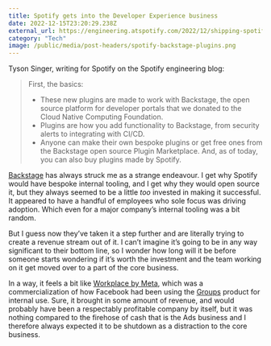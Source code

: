 ```yaml
---
title: Spotify gets into the Developer Experience business
date: 2022-12-15T23:20:29.238Z
external_url: https://engineering.atspotify.com/2022/12/shipping-spotifys-culture-5-plugins-and-4-principles-for-supercharging-developer-experience-at-scale/
category: "Tech"
image: /public/media/post-headers/spotify-backstage-plugins.png
---
```


Tyson Singer, writing for Spotify on the Spotify engineering blog:

> First, the basics: 
>
> - These new plugins are made to work with Backstage, the open source platform for developer portals that we donated to the Cloud Native Computing Foundation. 
> - Plugins are how you add functionality to Backstage, from security alerts to integrating with CI/CD. 
> - Anyone can make their own bespoke plugins or get free ones from the Backstage open source Plugin Marketplace. 
> And, as of today, you can also buy plugins made by Spotify.

[Backstage](https://backstage.spotify.com) has always struck me as a strange endeavour. I get why Spotify would have bespoke internal tooling, and I get why they would open source it, but they always seemed to be a little *too* invested in making it successful. It appeared to have a handful of employees who sole focus was driving adoption. Which even for a major company’s internal tooling was a bit random.

But I guess now they’ve taken it a step further and are literally trying to create a revenue stream out of it. I can’t imagine it’s going to be in any way significant to their bottom line, so I wonder how long will it be before someone starts wondering if it’s worth the investment and the team working on it get moved over to a part of the core business.

In a way, it feels a bit like [Workplace by Meta](https://www.workplace.com), which was a commercialization of how Facebook had been using the [Groups](https://www.facebook.com/groups/explore/) product for internal use. Sure, it brought in some amount of revenue, and would probably have been a respectably profitable company by itself, but it was nothing compared to the firehose of cash that is the Ads business and I therefore always expected it to be shutdown as a distraction to the core business.
